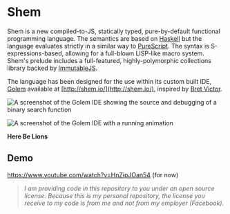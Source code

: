 # Shem

Shem is a new compiled-to-JS, statically typed, pure-by-default functional programming language. The semantics are based on [Haskell](https://www.haskell.org/) but the language evaluates strictly in a similar way to [PureScript](http://purescript.org/). The syntax is S-expressions-based, allowing for a full-blown LISP-like macro system. Shem's prelude includes a full-featured, highly-polymorphic collections library backed by [ImmutableJS](http://facebook.github.io/immutable-js).

The language has been designed for the use within its custom built IDE, [Golem](https://github.com/xixixao/Golem) available at [http://shem.io/](http://shem.io/), inspired by [Bret Victor](http://worrydream.com/).

![A screenshot of the Golem IDE showing the source and debugging of a binary search function](http://shem.io/img/screen-shot-binarysearch.png)

![A screenshot of the Golem IDE with a running animation](http://shem.io/img/screen-shot-star.png)

**Here Be Lions**

## Demo

https://www.youtube.com/watch?v=HnZipJOan54 (for now)


> *I am providing code in this repository to you under an open source license. Because this is my personal repository, the license you receive to my code is from me and not from my employer (Facebook).*
